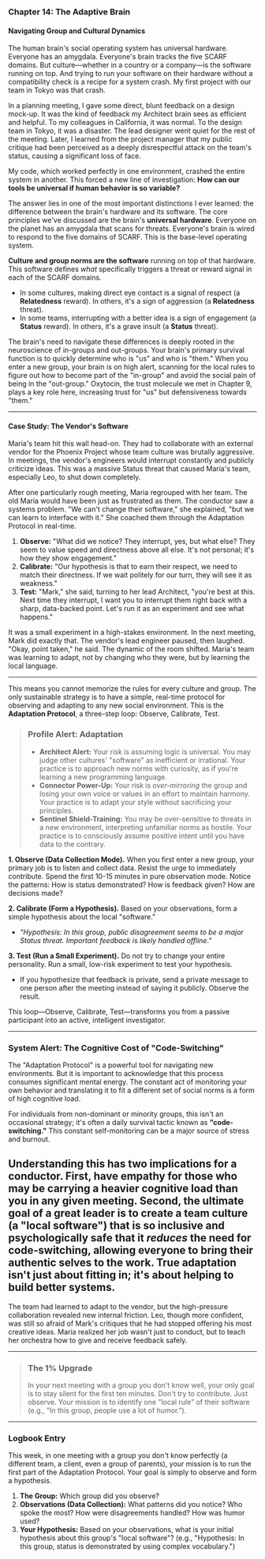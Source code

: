 ### **Chapter 14: The Adaptive Brain**
#### Navigating Group and Cultural Dynamics

The human brain's social operating system has universal hardware. Everyone has an amygdala. Everyone's brain tracks the five SCARF domains. But culture—whether in a country or a company—is the software running on top. And trying to run your software on their hardware without a compatibility check is a recipe for a system crash. My first project with our team in Tokyo was that crash.

In a planning meeting, I gave some direct, blunt feedback on a design mock-up. It was the kind of feedback my Architect brain sees as efficient and helpful. To my colleagues in California, it was normal. To the design team in Tokyo, it was a disaster. The lead designer went quiet for the rest of the meeting. Later, I learned from the project manager that my public critique had been perceived as a deeply disrespectful attack on the team's status, causing a significant loss of face.

My code, which worked perfectly in one environment, crashed the entire system in another. This forced a new line of investigation: **How can our tools be universal if human behavior is so variable?**

The answer lies in one of the most important distinctions I ever learned: the difference between the brain's hardware and its software. The core principles we've discussed are the brain's **universal hardware**. Everyone on the planet has an amygdala that scans for threats. Everyone's brain is wired to respond to the five domains of SCARF. This is the base-level operating system.

**Culture and group norms are the software** running on top of that hardware. This software defines *what* specifically triggers a threat or reward signal in each of the SCARF domains.

*   In some cultures, making direct eye contact is a signal of respect (a **Relatedness** reward). In others, it's a sign of aggression (a **Relatedness** threat).
*   In some teams, interrupting with a better idea is a sign of engagement (a **Status** reward). In others, it's a grave insult (a **Status** threat).

The brain's need to navigate these differences is deeply rooted in the neuroscience of in-groups and out-groups. Your brain's primary survival function is to quickly determine who is "us" and who is "them." When you enter a new group, your brain is on high alert, scanning for the local rules to figure out how to become part of the "in-group" and avoid the social pain of being in the "out-group." Oxytocin, the trust molecule we met in Chapter 9, plays a key role here, increasing trust for "us" but defensiveness towards "them."

***

#### **Case Study: The Vendor's Software**

Maria's team hit this wall head-on. They had to collaborate with an external vendor for the Phoenix Project whose team culture was brutally aggressive. In meetings, the vendor's engineers would interrupt constantly and publicly criticize ideas. This was a massive Status threat that caused Maria's team, especially Leo, to shut down completely.

After one particularly rough meeting, Maria regrouped with her team. The old Maria would have been just as frustrated as them. The conductor saw a systems problem. "We can't change their software," she explained, "but we can learn to interface with it." She coached them through the Adaptation Protocol in real-time.

1.  **Observe:** "What did we notice? They interrupt, yes, but what else? They seem to value speed and directness above all else. It's not personal; it's how they show engagement."
2.  **Calibrate:** "Our hypothesis is that to earn their respect, we need to match their directness. If we wait politely for our turn, they will see it as weakness."
3.  **Test:** "Mark," she said, turning to her lead Architect, "you're best at this. Next time they interrupt, I want you to interrupt them right back with a sharp, data-backed point. Let's run it as an experiment and see what happens."

It was a small experiment in a high-stakes environment. In the next meeting, Mark did exactly that. The vendor's lead engineer paused, then laughed. "Okay, point taken," he said. The dynamic of the room shifted. Maria's team was learning to adapt, not by changing who they were, but by learning the local language.

***

This means you cannot memorize the rules for every culture and group. The only sustainable strategy is to have a simple, real-time protocol for observing and adapting to any new social environment. This is the **Adaptation Protocol**, a three-step loop: Observe, Calibrate, Test.

> ### **Profile Alert: Adaptation**
>
> *   **Architect Alert:** Your risk is assuming logic is universal. You may judge other cultures' "software" as inefficient or irrational. Your practice is to approach new norms with curiosity, as if you're learning a new programming language.
> *   **Connector Power-Up:** Your risk is *over-mirroring* the group and losing your own voice or values in an effort to maintain harmony. Your practice is to adapt your style without sacrificing your principles.
> *   **Sentinel Shield-Training:** You may be over-sensitive to threats in a new environment, interpreting unfamiliar norms as hostile. Your practice is to consciously assume positive intent until you have data to the contrary.

**1. Observe (Data Collection Mode).**
When you first enter a new group, your primary job is to listen and collect data. Resist the urge to immediately contribute. Spend the first 10-15 minutes in pure observation mode. Notice the patterns: How is status demonstrated? How is feedback given? How are decisions made?

**2. Calibrate (Form a Hypothesis).**
Based on your observations, form a simple hypothesis about the local "software."
*   *"Hypothesis: In this group, public disagreement seems to be a major Status threat. Important feedback is likely handled offline."*

**3. Test (Run a Small Experiment).**
Do not try to change your entire personality. Run a small, low-risk experiment to test your hypothesis.
*   If you hypothesize that feedback is private, send a private message to one person after the meeting instead of saying it publicly. Observe the result.

This loop—Observe, Calibrate, Test—transforms you from a passive participant into an active, intelligent investigator.

---
### **System Alert: The Cognitive Cost of "Code-Switching"**

The "Adaptation Protocol" is a powerful tool for navigating new environments. But it is important to acknowledge that this process consumes significant mental energy. The constant act of monitoring your own behavior and translating it to fit a different set of social norms is a form of high cognitive load.

For individuals from non-dominant or minority groups, this isn't an occasional strategy; it's often a daily survival tactic known as **"code-switching."** This constant self-monitoring can be a major source of stress and burnout.

Understanding this has two implications for a conductor. First, have empathy for those who may be carrying a heavier cognitive load than you in any given meeting. Second, the ultimate goal of a great leader is to create a team culture (a "local software") that is so inclusive and psychologically safe that it *reduces* the need for code-switching, allowing everyone to bring their authentic selves to the work. True adaptation isn't just about fitting in; it's about helping to build better systems.
---

The team had learned to adapt to the vendor, but the high-pressure collaboration revealed new internal friction. Leo, though more confident, was still so afraid of Mark's critiques that he had stopped offering his most creative ideas. Maria realized her job wasn't just to conduct, but to teach her orchestra how to give and receive feedback safely.

---
> ### **The 1% Upgrade**
>
> In your next meeting with a group you don't know well, your only goal is to stay silent for the first ten minutes. Don't try to contribute. Just observe. Your mission is to identify one "local rule" of their software (e.g., "In this group, people use a lot of humor.").

---
### **Logbook Entry**

This week, in one meeting with a group you don't know perfectly (a different team, a client, even a group of parents), your mission is to run the first part of the Adaptation Protocol. Your goal is simply to observe and form a hypothesis.

1.  **The Group:** Which group did you observe?
2.  **Observations (Data Collection):** What patterns did you notice? Who spoke the most? How were disagreements handled? How was humor used?
3.  **Your Hypothesis:** Based on your observations, what is your initial hypothesis about this group's "local software"? (e.g., "Hypothesis: In this group, status is demonstrated by using complex vocabulary.")
